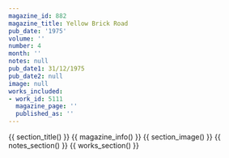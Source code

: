 ```yaml
---
magazine_id: 882
magazine_title: Yellow Brick Road
pub_date: '1975'
volume: ''
number: 4
month: ''
notes: null
pub_date1: 31/12/1975
pub_date2: null
image: null
works_included:
- work_id: 5111
  magazine_page: ''
  published_as: ''
---
```


{{ section_title() }}
{{ magazine_info() }}
{{ section_image() }}
{{ notes_section() }}
{{ works_section() }}
